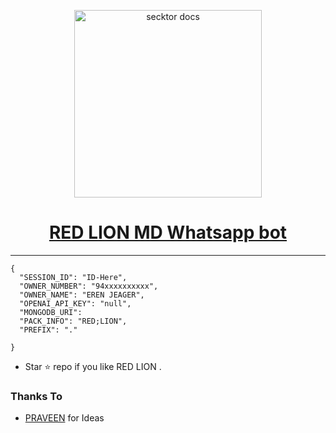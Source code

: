   <p align="center">  
  <a href="https://secktoruserbot.onrender.com/">
    <img alt="secktor docs" height="300" src="https://telegra.ph/file/3804686b6baf576dcf09c.jpg">
    <h1 align="center">RED LION MD Whatsapp bot</h1>
  </a>
</p>
   

 
 
---



  
```
{
  "SESSION_ID": "ID-Here",
  "OWNER_NUMBER": "94xxxxxxxxxx",
  "OWNER_NAME": "EREN JEAGER",
  "OPENAI_API_KEY": "null",
  "MONGODB_URI": 
  "PACK_INFO": "RED;LION",
  "PREFIX": "."
   
}
```

- Star ⭐ repo if you like RED LION .
### Thanks To

- [PRAVEEN](https://github.com/praveennimsaragiz) for Ideas
